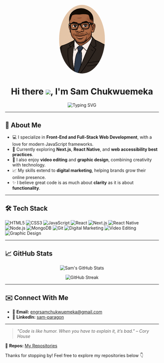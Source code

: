 <p align="center">
  <img src="https://github.com/SMDSImpacts/SMDSImpacts/blob/main/Samtoon.png" width="150" style="border-radius: 50%" alt="Sam Chukwuemeka">
</p>

<h1 align="center">
  Hi there <img src="https://media.giphy.com/media/hvRJCLFzcasrR4ia7z/giphy.gif" width="35">, I'm Sam Chukwuemeka
</h1>

<p align="center">
  <img src="https://readme-typing-svg.demolab.com?font=Fira+Code&size=22&pause=1000&color=36BCF7&center=true&width=435&lines=Web+Developer;React+%7C+Next.js+Enthusiast;Digital+Marketer+%7C+Designer;Lifelong+Learner" alt="Typing SVG" />
</p>

---

## 🚀 About Me

- 💻 I specialize in **Front-End and Full-Stack Web Development**, with a love for modern JavaScript frameworks.
- 🌱 Currently exploring **Next.js**, **React Native**, and **web accessibility best practices**.
- 🎥 I also enjoy **video editing** and **graphic design**, combining creativity with technology.
- 📈 My skills extend to **digital marketing**, helping brands grow their online presence.
- ✨ I believe great code is as much about **clarity** as it is about **functionality**.

---

## 🛠️ Tech Stack

![HTML5](https://img.shields.io/badge/-HTML5-E34F26?logo=html5&logoColor=ffffff)
![CSS3](https://img.shields.io/badge/-CSS3-1572B6?logo=css3&logoColor=ffffff)
![JavaScript](https://img.shields.io/badge/-JavaScript-F7DF1E?logo=javascript&logoColor=000000)
![React](https://img.shields.io/badge/-React-61DAFB?logo=react&logoColor=000000)
![Next.js](https://img.shields.io/badge/-Next.js-000000?logo=next.js&logoColor=ffffff)
![React Native](https://img.shields.io/badge/-React%20Native-61DAFB?logo=react&logoColor=000000)
![Node.js](https://img.shields.io/badge/-Node.js-339933?logo=node.js&logoColor=ffffff)
![MongoDB](https://img.shields.io/badge/-MongoDB-47A248?logo=mongodb&logoColor=ffffff)
![Git](https://img.shields.io/badge/-Git-F05032?logo=git&logoColor=ffffff)
![Digital Marketing](https://img.shields.io/badge/-Digital%20Marketing-0A66C2?logo=google-marketing-platform&logoColor=ffffff)
![Video Editing](https://img.shields.io/badge/-Video%20Editing-F44336?logo=adobe-premiere-pro&logoColor=ffffff)
![Graphic Design](https://img.shields.io/badge/-Graphic%20Design-FF5722?logo=adobe-photoshop&logoColor=ffffff)

---

## 📈 GitHub Stats

<p align="center">
  <img src="https://github-readme-stats.vercel.app/api?username=SMDSImpacts&show_icons=true&theme=react" alt="Sam's GitHub Stats" />
</p>

<p align="center">
  <img src="https://github-readme-streak-stats.herokuapp.com/?user=SMDSImpacts&theme=react" alt="GitHub Streak" />
</p>

---

## ✉️ Connect With Me

- 📧 **Email:** [engrsamchukwuemeka@gmail.com](mailto:engrsamchukwuemeka@gmail.com)
- 💼 **LinkedIn:** [sam-paragon](https://www.linkedin.com/in/sam-paragon)

---

> _"Code is like humor. When you have to explain it, it’s bad." – Cory House_

💼 **Repos:** [My Repositories](https://github.com/SMDSImpacts?tab=repositories)

Thanks for stopping by! Feel free to explore my repositories below 👇


